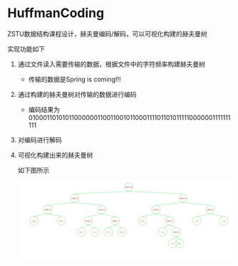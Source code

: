 # HuffmanCoding
ZSTU数据结构课程设计，赫夫曼编码/解码，可以可视化构建的赫夫曼树

实现功能如下

1. 通过文件读入需要传输的数据，根据文件中的字符频率构建赫夫曼树

   + 传输的数据是Spring is coming!!!

2. 通过构建的赫夫曼树对传输的数据进行编码

   + 编码结果为010001101010110000001100110010110001111011010111110000001111111111

3. 对编码进行解码

4. 可视化构建出来的赫夫曼树

   如下图所示

   ![huffmanTree](img/huffmanTree.png)
